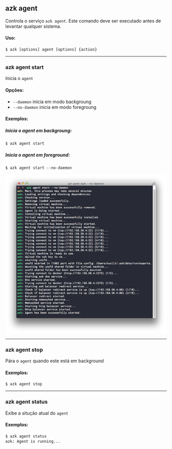 ## azk agent
Controla o serviço `azk agent`. Este comando deve ser executado antes de levantar qualquer sistema.

#### Uso:

    $ azk [options] agent [options] {action}


_______________
### azk agent start
Inicia o `agent`

#### Opções:

- `--daemon`      inicia em modo backgroung
- `--no-daemon`   inicia em modo foregroung

#### Exemplos:
##### Inicia o _agent_ em _backgroung_:

    $ azk agent start


##### Inicia o _agent_ em _foreground_:

    $ azk agent start --no-daemon

![Figure 1-1](../resources/images/agent_start.png)

_______________
### azk agent stop
Pára o `agent` quando este está em background

#### Exemplos:

    $ azk agent stop

_______________
### azk agent status
Exibe a situção atual do `agent`

#### Exemplos:

```
$ azk agent status
azk: Agent is running...
```
